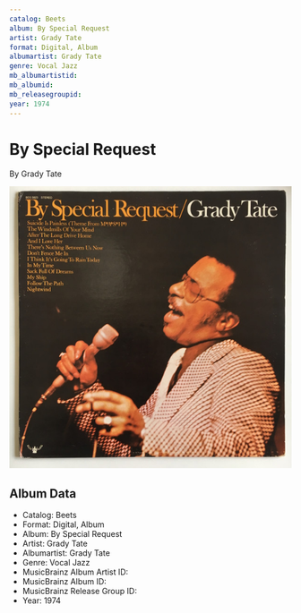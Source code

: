 ```yaml
---
catalog: Beets
album: By Special Request
artist: Grady Tate
format: Digital, Album
albumartist: Grady Tate
genre: Vocal Jazz
mb_albumartistid: 
mb_albumid: 
mb_releasegroupid: 
year: 1974
---
```


# By Special Request

By Grady Tate

![](../../assets/beetscovers/Grady_Tate-By_Special_Request.jpg)

## Album Data

- Catalog: Beets
- Format: Digital, Album
- Album: By Special Request
- Artist: Grady Tate
- Albumartist: Grady Tate
- Genre: Vocal Jazz
- MusicBrainz Album Artist ID: 
- MusicBrainz Album ID: 
- MusicBrainz Release Group ID: 
- Year: 1974

